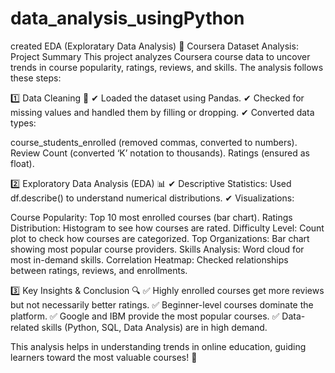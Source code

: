 # data_analysis_usingPython
created EDA (Exploratary Data Analysis)
📌 Coursera Dataset Analysis: Project Summary
This project analyzes Coursera course data to uncover trends in course popularity, ratings, reviews, and skills. The analysis follows these steps:

1️⃣ Data Cleaning 🧹
✔ Loaded the dataset using Pandas.
✔ Checked for missing values and handled them by filling or dropping.
✔ Converted data types:

course_students_enrolled (removed commas, converted to numbers).
Review Count (converted ‘K’ notation to thousands).
Ratings (ensured as float).

2️⃣ Exploratory Data Analysis (EDA) 📊
✔ Descriptive Statistics: Used df.describe() to understand numerical distributions.
✔ Visualizations:

Course Popularity: Top 10 most enrolled courses (bar chart).
Ratings Distribution: Histogram to see how courses are rated.
Difficulty Level: Count plot to check how courses are categorized.
Top Organizations: Bar chart showing most popular course providers.
Skills Analysis: Word cloud for most in-demand skills.
Correlation Heatmap: Checked relationships between ratings, reviews, and enrollments.


3️⃣ Key Insights & Conclusion 🔍
✅ Highly enrolled courses get more reviews but not necessarily better ratings.
✅ Beginner-level courses dominate the platform.
✅ Google and IBM provide the most popular courses.
✅ Data-related skills (Python, SQL, Data Analysis) are in high demand.

This analysis helps in understanding trends in online education, guiding learners toward the most valuable courses! 🚀
